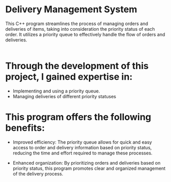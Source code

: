 # **Delivery Management System**

This C++ program streamlines the process of managing orders and deliveries of items, taking into consideration the priority status of each order. It utilizes a priority queue to effectively handle the flow of orders and deliveries.
<br />
<br />

# **Through the development of this project, I gained expertise in:**

- Implementing and using a priority queue.
- Managing deliveries of different priority statuses

# **This program offers the following benefits:**

- Improved efficiency: The priority queue allows for quick and easy access to order and delivery information based on priority status, reducing the time and effort required to manage these processes.

- Enhanced organization: By prioritizing orders and deliveries based on priority status, this program promotes clear and organized management of the delivery process.
